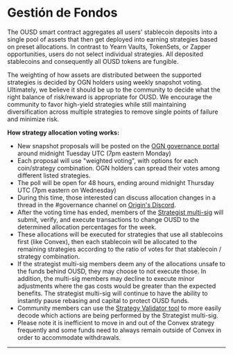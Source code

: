 # Gestión de Fondos

The OUSD smart contract aggregates all users' stablecoin deposits into a single pool of assets that then get deployed into earning strategies based on preset allocations. In contrast to Yearn Vaults, TokenSets, or Zapper opportunities, users do not select individual strategies. All deposited stablecoins and consequently all OUSD tokens are fungible.&#x20;

The weighting of how assets are distributed between the supported strategies is decided by OGN holders using weekly snapshot voting. Ultimately, we believe it should be up to the community to decide what the right balance of risk/reward is appropriate for OUSD. We encourage the community to favor high-yield strategies while still maintaining diversification across multiple strategies to remove single points of failure and minimize risk.&#x20;

**How strategy allocation voting works:**

* New snapshot proposals will be posted on the [OGN governance portal ](https://vote.orignprotocol.com)around midnight Tuesday UTC (7pm eastern Monday)&#x20;
* Each proposal will use "weighted voting", with options for each coin/strategy combination. OGN holders can spread their votes among different listed strategies.
* The poll will be open for 48 hours, ending around midnight Thursday UTC (7pm eastern on Wednesday)
* During this time, those interested can discuss allocation changes in a thread in the #governance channel on [Origin's Discord](https://www.originprotocol.com/discord).
* After the voting time has ended, members of the [Strategist multi-sig](https://etherscan.io/address/0xF14BBdf064E3F67f51cd9BD646aE3716aD938FDC) will submit, verify, and execute transactions to change OUSD to the determined allocation percentages for the week.
* These allocations will be executed for strategies that use all stablecoins first (like Convex), then each stablecoin will be allocated to the remaining strategies according to the ratio of votes for that stablecoin / strategy combination.
* If the strategist multi-sig members deem any of the allocations unsafe to the funds behind OUSD, they may choose to not execute those. In addition, the multi-sig members may decline to execute minor adjustments where the gas costs would be greater than the expected benefits. The strategist multi-sig will continue to have the ability to instantly pause rebasing and capital to protect OUSD funds.
* Community members can use the [Strategy Validator tool](https://analytics.ousd.com/strategist) to more easily decode which actions  are being performed by the Strategist multi-sig.
* Please note it is inefficient to move in and out of the Convex strategy frequently and some funds need to always remain outside of Convex in order to accommodate withdrawals.

****

